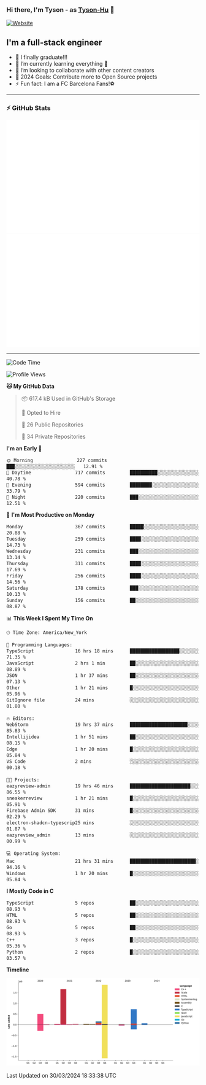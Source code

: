 ### Hi there, I'm Tyson - as [Tyson-Hu][website] 👋

[![Website](https://img.shields.io/website?label=Tianzhe.me&style=for-the-badge&url=https%3A%2F%2Ftianzhe.me)](https://tianzhe.me)


## I'm a full-stack engineer

- 🔭 I finally graduate!!!
- 🌱 I’m currently learning everything 🤣
- 👯 I’m looking to collaborate with other content creators
- 🥅 2024 Goals: Contribute more to Open Source projects
- ⚡ Fun fact: I am a FC Barcelona Fans!⚽️

---

### ⚡️ GitHub Stats
![](https://raw.githubusercontent.com/Tyson-Hu/github-stats-card/master/generated/overview.svg)
![](https://raw.githubusercontent.com/Tyson-Hu/github-stats-card/master/generated/languages.svg)

---

<!--START_SECTION:waka-->
![Code Time](http://img.shields.io/badge/Code%20Time-85%20hrs%2055%20mins-blue)

![Profile Views](http://img.shields.io/badge/Profile%20Views-0-blue)

**🐱 My GitHub Data** 

> 📦 617.4 kB Used in GitHub's Storage 
 > 
> 💼 Opted to Hire
 > 
> 📜 26 Public Repositories 
 > 
> 🔑 34 Private Repositories 
 > 
**I'm an Early 🐤** 

```text
🌞 Morning                227 commits         ███░░░░░░░░░░░░░░░░░░░░░░   12.91 % 
🌆 Daytime                717 commits         ██████████░░░░░░░░░░░░░░░   40.78 % 
🌃 Evening                594 commits         ████████░░░░░░░░░░░░░░░░░   33.79 % 
🌙 Night                  220 commits         ███░░░░░░░░░░░░░░░░░░░░░░   12.51 % 
```
📅 **I'm Most Productive on Monday** 

```text
Monday                   367 commits         █████░░░░░░░░░░░░░░░░░░░░   20.88 % 
Tuesday                  259 commits         ████░░░░░░░░░░░░░░░░░░░░░   14.73 % 
Wednesday                231 commits         ███░░░░░░░░░░░░░░░░░░░░░░   13.14 % 
Thursday                 311 commits         ████░░░░░░░░░░░░░░░░░░░░░   17.69 % 
Friday                   256 commits         ████░░░░░░░░░░░░░░░░░░░░░   14.56 % 
Saturday                 178 commits         ███░░░░░░░░░░░░░░░░░░░░░░   10.13 % 
Sunday                   156 commits         ██░░░░░░░░░░░░░░░░░░░░░░░   08.87 % 
```


📊 **This Week I Spent My Time On** 

```text
🕑︎ Time Zone: America/New_York

💬 Programming Languages: 
TypeScript               16 hrs 18 mins      ██████████████████░░░░░░░   71.35 % 
JavaScript               2 hrs 1 min         ██░░░░░░░░░░░░░░░░░░░░░░░   08.89 % 
JSON                     1 hr 37 mins        ██░░░░░░░░░░░░░░░░░░░░░░░   07.13 % 
Other                    1 hr 21 mins        █░░░░░░░░░░░░░░░░░░░░░░░░   05.96 % 
GitIgnore file           24 mins             ░░░░░░░░░░░░░░░░░░░░░░░░░   01.80 % 

🔥 Editors: 
WebStorm                 19 hrs 37 mins      █████████████████████░░░░   85.83 % 
Intellijidea             1 hr 51 mins        ██░░░░░░░░░░░░░░░░░░░░░░░   08.15 % 
Edge                     1 hr 20 mins        █░░░░░░░░░░░░░░░░░░░░░░░░   05.84 % 
VS Code                  2 mins              ░░░░░░░░░░░░░░░░░░░░░░░░░   00.18 % 

🐱‍💻 Projects: 
eazyreview-admin         19 hrs 46 mins      ██████████████████████░░░   86.55 % 
sneakerreview            1 hr 21 mins        █░░░░░░░░░░░░░░░░░░░░░░░░   05.91 % 
Firebase Admin SDK       31 mins             █░░░░░░░░░░░░░░░░░░░░░░░░   02.29 % 
electron-shadcn-typescrip25 mins             ░░░░░░░░░░░░░░░░░░░░░░░░░   01.87 % 
eazyreview_admin         13 mins             ░░░░░░░░░░░░░░░░░░░░░░░░░   00.99 % 

💻 Operating System: 
Mac                      21 hrs 31 mins      ████████████████████████░   94.16 % 
Windows                  1 hr 20 mins        █░░░░░░░░░░░░░░░░░░░░░░░░   05.84 % 
```

**I Mostly Code in C** 

```text
TypeScript               5 repos             ██░░░░░░░░░░░░░░░░░░░░░░░   08.93 % 
HTML                     5 repos             ██░░░░░░░░░░░░░░░░░░░░░░░   08.93 % 
Go                       5 repos             ██░░░░░░░░░░░░░░░░░░░░░░░   08.93 % 
C++                      3 repos             █░░░░░░░░░░░░░░░░░░░░░░░░   05.36 % 
Python                   2 repos             █░░░░░░░░░░░░░░░░░░░░░░░░   03.57 % 
```



**Timeline**

![Lines of Code chart](https://raw.githubusercontent.com/Tyson-Hu/Tyson-Hu/main/assets/bar_graph.png)


 Last Updated on 30/03/2024 18:33:38 UTC
<!--END_SECTION:waka-->


[website]: https://github.com/Tyson-Hu
